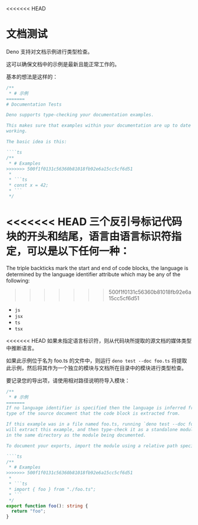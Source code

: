 <<<<<<< HEAD
# 文档测试

Deno 支持对文档示例进行类型检查。

这可以确保文档中的示例是最新且能正常工作的。

基本的想法是这样的：

````ts
/**
 * # 示例
=======
# Documentation Tests

Deno supports type-checking your documentation examples.

This makes sure that examples within your documentation are up to date and
working.

The basic idea is this:

````ts
/**
 * # Examples
>>>>>>> 500f1f0131c56360b81018fb92e6a15cc5cf6d51
 *
 * ```ts
 * const x = 42;
 * ```
 */
````

<<<<<<< HEAD
三个反引号标记代码块的开头和结尾，语言由语言标识符指定，可以是以下任何一种：
=======
The triple backticks mark the start and end of code blocks, the language is
determined by the language identifier attribute which may be any of the
following:
>>>>>>> 500f1f0131c56360b81018fb92e6a15cc5cf6d51

- `js`
- `jsx`
- `ts`
- `tsx`

<<<<<<< HEAD
如果未指定语言标识符，则从代码块所提取的源文档的媒体类型中推断语言。

如果此示例位于名为 foo.ts 的文件中，则运行 `deno test --doc foo.ts`
将提取此示例，然后将其作为一个独立的模块与文档所在目录中的模块进行类型检查。

要记录您的导出项，请使用相对路径说明符导入模块：

````ts
/**
 * # 示例
=======
If no language identifier is specified then the language is inferred from media
type of the source document that the code block is extracted from.

If this example was in a file named foo.ts, running `deno test --doc foo.ts`
will extract this example, and then type-check it as a standalone module living
in the same directory as the module being documented.

To document your exports, import the module using a relative path specifier:

````ts
/**
 * # Examples
>>>>>>> 500f1f0131c56360b81018fb92e6a15cc5cf6d51
 *
 * ```ts
 * import { foo } from "./foo.ts";
 * ```
 */
export function foo(): string {
  return "foo";
}
````
